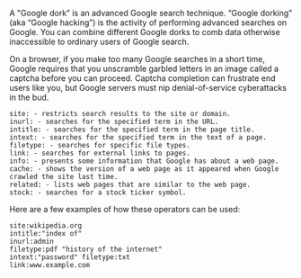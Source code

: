 A "Google dork” is an advanced Google search technique. “Google dorking” (aka “Google hacking”) is the activity of performing advanced searches on Google. You can combine different Google dorks to comb data otherwise inaccessible to ordinary users of Google search.

On a browser, if you make too many Google searches in a short time, Google requires that you unscramble garbled letters in an image called a captcha before you can proceed. Captcha completion can frustrate end users like you, but Google servers must nip denial-of-service cyberattacks in the bud.

```
site: - restricts search results to the site or domain.
inurl: - searches for the specified term in the URL.
intitle: - searches for the specified term in the page title.
intext: - searches for the specified term in the text of a page.
filetype: - searches for specific file types.
link: - searches for external links to pages.
info: - presents some information that Google has about a web page.
cache: - shows the version of a web page as it appeared when Google crawled the site last time.
related: - lists web pages that are similar to the web page.
stock: - searches for a stock ticker symbol.
```

Here are a few examples of how these operators can be used:
```
site:wikipedia.org
intitle:"index of"
inurl:admin
filetype:pdf "history of the internet"
intext:"password" filetype:txt
link:www.example.com
```







